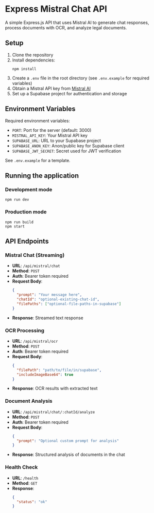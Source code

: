 # Express Mistral Chat API

A simple Express.js API that uses Mistral AI to generate chat responses, process documents with OCR, and analyze legal documents.

## Setup

1. Clone the repository
2. Install dependencies:
   ```
   npm install
   ```
3. Create a `.env` file in the root directory (see `.env.example` for required variables)
4. Obtain a Mistral API key from [Mistral AI](https://console.mistral.ai/)
5. Set up a Supabase project for authentication and storage

## Environment Variables

Required environment variables:
- `PORT`: Port for the server (default: 3000)
- `MISTRAL_API_KEY`: Your Mistral API key
- `SUPABASE_URL`: URL to your Supabase project
- `SUPABASE_ANON_KEY`: Anon/public key for Supabase client
- `SUPABASE_JWT_SECRET`: Secret used for JWT verification

See `.env.example` for a template.

## Running the application

### Development mode
```
npm run dev
```

### Production mode
```
npm run build
npm start
```

## API Endpoints

### Mistral Chat (Streaming)

- **URL**: `/api/mistral/chat`
- **Method**: `POST`
- **Auth**: Bearer token required
- **Request Body**:
  ```json
  {
    "prompt": "Your message here",
    "chatId": "optional-existing-chat-id",
    "filePaths": ["optional-file-paths-in-supabase"]
  }
  ```
- **Response**: Streamed text response

### OCR Processing

- **URL**: `/api/mistral/ocr`
- **Method**: `POST`
- **Auth**: Bearer token required
- **Request Body**:
  ```json
  {
    "filePath": "path/to/file/in/supabase",
    "includeImageBase64": true
  }
  ```
- **Response**: OCR results with extracted text

### Document Analysis

- **URL**: `/api/mistral/chat/:chatId/analyze`
- **Method**: `POST`
- **Auth**: Bearer token required
- **Request Body**:
  ```json
  {
    "prompt": "Optional custom prompt for analysis"
  }
  ```
- **Response**: Structured analysis of documents in the chat

### Health Check

- **URL**: `/health`
- **Method**: `GET`
- **Response**:
  ```json
  {
    "status": "ok"
  }
  ``` 